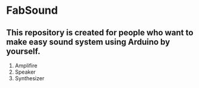 # FabSound
## This repository is created for people who want to make easy sound system using Arduino by yourself.

1. Amplifire
2. Speaker
3. Synthesizer
